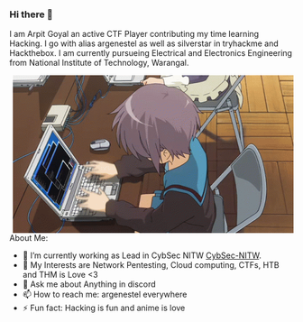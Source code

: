 ### Hi there 👋

I am Arpit Goyal an active CTF Player contributing my time learning Hacking. I go with alias argenestel as well as silverstar in tryhackme and Hackthebox.
I am currently pursueing Electrical and Electronics Engineering from National Institute of Technology, Warangal.

  <img align="right" alt="GIF" src="https://raw.githubusercontent.com/argenestel/argenestel/master/hackinggif.gif"  width="498" height="280"/>
  
About Me:

- 🔭 I’m currently working as Lead in CybSec NITW [CybSec-NITW](https://www.cybsec.in/).
- 🌱 My Interests are Network Pentesting, Cloud computing, CTFs, HTB and THM is Love <3
- 💬 Ask me about Anything in discord
- 📫 How to reach me: argenestel everywhere 
- ⚡ Fun fact: Hacking is fun and anime is love
